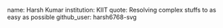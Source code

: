 name: Harsh Kumar
institution: KIIT
quote: Resolving complex stuffs to as easy as possible
github_user: harsh6768-svg
